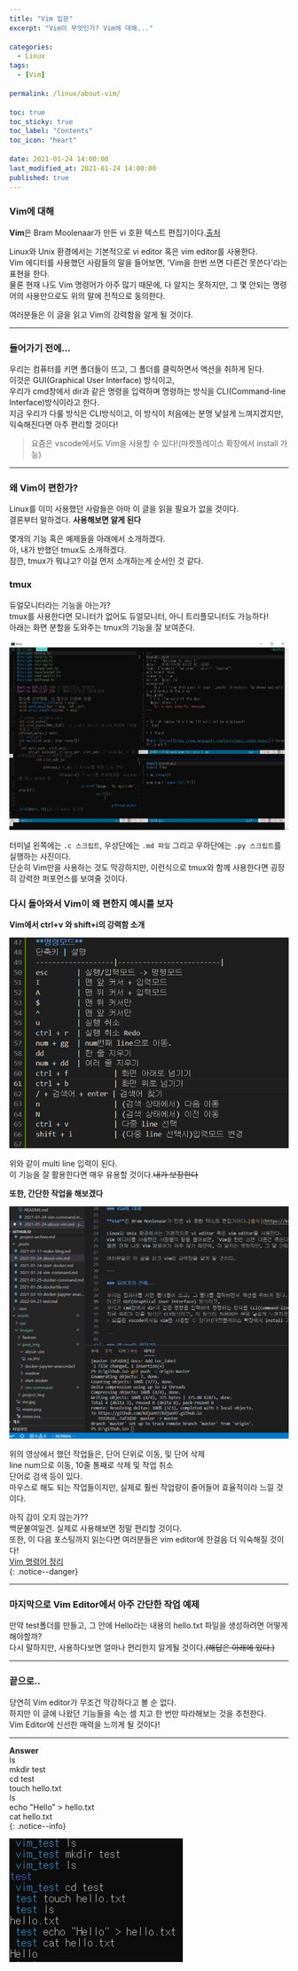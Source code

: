 ```yaml
---
title: "Vim 입문"
excerpt: "Vim이 무엇인가? Vim에 대해..."

categories:
  - Linux
tags:
  - [Vim]

permalink: /linux/about-vim/

toc: true
toc_sticky: true
toc_label: "Contents"
toc_icon: "heart"
 
date: 2021-01-24 14:00:00
last_modified_at: 2021-01-24 14:00:00
published: true
---
```


### Vim에 대해

**Vim**은 Bram Moolenaar가 만든 vi 호환 텍스트 편집기이다.[출처](https://ko.wikipedia.org/wiki/Vim)  

Linux와 Unix 환경에서는 기본적으로 vi editor 혹은 vim editor를 사용한다.  
Vim 에디터를 사용했던 사람들의 말을 들어보면, 'Vim을 한번 쓰면 다른건 못쓴다'라는 표현을 한다.  
물론 현재 나도 Vim 명령어가 아주 많기 때문에, 다 알지는 못하지만, 그 몇 안되는 명령어의 사용만으로도 위의 말에 전적으로 동의한다.  

여러분들은 이 글을 읽고 Vim의 강력함을 알게 될 것이다.  

---  

### 들어가기 전에...

우리는 컴퓨터를 키면 폴더들이 뜨고, 그 폴더를 클릭하면서 액션을 취하게 된다.  
이것은 GUI(Graphical User Interface) 방식이고,  
우리가 cmd창에서 dir과 같은 명령을 입력하며 명령하는 방식을 CLI(Command-line Interface)방식이라고 한다.  
지금 우리가 다룰 방식은 CLI방식이고, 이 방식이 처음에는 분명 낯설게 느껴지겠지만, 익숙해진다면 아주 편리할 것이다!  
> 요즘은 vscode에서도 Vim을 사용할 수 있다!(마켓플레이스 확장에서 install 가능)  

---  

### 왜 Vim이 편한가?

Linux를 이미 사용했던 사람들은 아마 이 글을 읽을 필요가 없을 것이다.  
결론부터 말하겠다. **사용해보면 알게 된다**  

몇개의 기능 혹은 예제들을 아래에서 소개하겠다.  
아, 내가 반했던 tmux도 소개하겠다.  
잠깐, tmux가 뭐냐고? 이걸 먼저 소개하는게 순서인 것 같다.  

### tmux

듀얼모니터라는 기능을 아는가?  
tmux를 사용한다면 모니터가 없어도 듀얼모니터, 아니 트리플모니터도 가능하다!  
아래는 화면 분할을 도와주는 tmux의 기능을 잘 보여준다.  

<a href="https://kdjun97.github.io/assets/images/post_img/about-vim/tmux.JPG">
  <img src="/assets/images/post_img/about-vim/tmux.JPG" alt="tmux">
</a>

터미널 왼쪽에는 `.c 스크립트`, 우상단에는 `.md 파일` 그리고 우하단에는 `.py 스크립트`를 실행하는 사진이다.  
단순히 Vim만을 사용하는 것도 막강하지만, 이런식으로 tmux와 함께 사용한다면 굉장히 강력한 퍼포먼스를 보여줄 것이다.  

### 다시 돌아와서 Vim이 왜 편한지 예시를 보자

**Vim에서 ctrl+v 와 shift+i의 강력함 소개**  

![show](/assets/images/post_img/about-vim/show.gif)  

위와 같이 multi line 입력이 된다.  
이 기능을 잘 활용한다면 매우 유용할 것이다.~~내가 보장한다~~  

**또한, 간단한 작업을 해보겠다**  

![no-mouse](/assets/images/post_img/about-vim/no-mouse.gif)  

위의 영상에서 했던 작업들은, 단어 단위로 이동, 및 단어 삭제  
line num으로 이동, 10줄 통째로 삭제 및 작업 취소  
단어로 검색 등이 있다.  
마우스로 해도 되는 작업들이지만, 실제로 훨씬 작업량이 줄어들어 효율적이라 느낄 것이다.  

아직 감이 오지 않는가??  
백문불여일견. 실제로 사용해보면 정말 편리할 것이다.  
또한, 이 다음 포스팅까지 읽는다면 여러분들은 vim editor에 한걸음 더 익숙해질 것이다!  
[Vim 명령어 정리](https://kdjun97.github.io/linux/vim-command/)  
{: .notice--danger}

---  

### 마지막으로 Vim Editor에서 아주 간단한 작업 예제

만약 test폴더를 만들고, 그 안에 Hello라는 내용의 hello.txt 파일을 생성하려면 어떻게 해야할까?  
다시 말하지만, 사용하다보면 얼마나 편리한지 알게될 것이다.~~(해답은 아래에 있다.)~~  

---  

### 끝으로..

당연히 Vim editor가 무조건 막강하다고 볼 순 없다.  
하지만 이 글에 나왔던 기능들을 속는 셈 치고 한 번만 따라해보는 것을 추천한다.  
Vim Editor에 신선한 매력을 느끼게 될 것이다!  

---  

**Answer**  
ls  
mkdir test  
cd test  
touch hello.txt  
ls  
echo "Hello" > hello.txt  
cat hello.txt  
{: .notice--info}  

![Answer](/assets/images/post_img/about-vim/ex.JPG)  